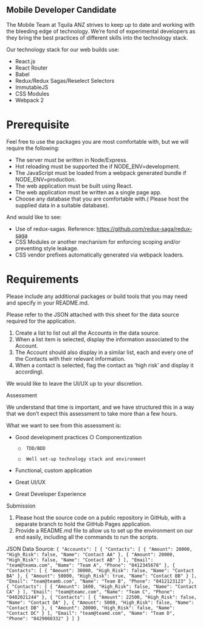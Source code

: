 ## Mobile Developer Candidate

The Mobile Team at Tquila ANZ strives to keep up to date and working with the bleeding edge of technology. We’re fond of experimental developers as they bring the best practices of different skills into the technology stack.


Our technology stack for our web builds use:

* React.js
* React Router
* Babel
* Redux/Redux Sagas/Reselect Selectors
* ImmutableJS
* CSS Modules
* Webpack 2

# Prerequisite


Feel free to use the packages you are most comfortable with, but we will require the following:

* The server must be written in Node/Express.
* Hot reloading must be supported the if NODE_ENV=development.
* The JavaScript must be loaded from a webpack generated bundle if NODE_ENV=production.
* The web application must be built using React.
* The web application must be written as a single page app.
* Choose any database that you are comfortable with.( Please host the supplied data in a suitable database).

And would like to see:

* Use of redux-sagas. Reference: https://github.com/redux-saga/redux-saga
* CSS Modules or another mechanism for enforcing scoping and/or preventing style leakage.
* CSS vendor prefixes automatically generated via webpack loaders.

# Requirements

Please include any additional packages or build tools that you may need and specify in your README.md.


Please refer to the JSON attached with this sheet for the data source required for the application.


 1. Create a list to list out all the Accounts in the data source.
 2. When a list item is selected, display the information associated to the Account.
 3. The Account should also display in a similar list, each and every one of the Contacts with their relevant information.
 4. When a contact is selected, flag the contact as ‘high risk’ and display it accordingl.


We would like to leave the UI/UX up to your discretion.


Assessment


We understand that time is important, and we have structured this in a way that we don’t expect this assessment to take more than a few hours.


What we want to see from this assessment is:

*  Good development practices
        ○  Componentization

        ○  TDD/BDD

        ○  Well set-up technology stack and environment

* Functional, custom application
* Great UI/UX
* Great Developer Experience


Submission

 1. Please host the source code on a public repository in GitHub, with a separate branch to hold the GitHub Pages application.
 2. Provide a README.md file to allow us to set up the environment on our end easily, including all the commands to run the scripts.


JSON Data Source:
 `{
    "Accounts": [
        {
            "Contacts": [
                {
                    "Amount": 20000,
                    "High_Risk": false,
                    "Name": "Contact AA"
                },
                {
                    "Amount": 20000,
                    "High_Risk": false,
                    "Name": "Contact AB"
                }
            ],
            "Email": "team@teama.com",
            "Name": "Team A",
            "Phone": "0412345678"
        },
        {
            "Contacts": [
                {
                    "Amount": 30000,
                    "High_Risk": false,
                    "Name": "Contact BA"
                },
                {
                    "Amount": 50000,
                    "High_Risk": true,
                    "Name": "Contact BB"
                }
            ],
            "Email": "team@teamb.com",
            "Name": "Team B",
            "Phone": "0412123123"
        },
        {
            "Contacts": [
                {
                    "Amount": 1600,
                    "High_Risk": false,
                    "Name": "Contact CA"
                }
            ],
            "Email": "team@teamc.com",
            "Name": "Team C",
            "Phone": "0402021244"
        },
        {
            "Contacts": [
                {
                    "Amount": 22500,
                    "High_Risk": false,
                    "Name": "Contact DA"
                },
                {
                    "Amount": 5000,
                    "High_Risk": false,
                    "Name": "Contact DB"
                },
                {
                    "Amount": 20000,
                    "High_Risk": false,
                    "Name": "Contact DC"
                }
            ],
            "Email": "team@teamd.com",
            "Name": "Team D",
            "Phone": "0429060332"
        }
    ]
 }`
